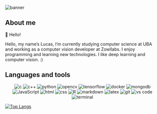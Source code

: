 ![banner](https://media-exp1.licdn.com/dms/image/C4D16AQHBUFbjrBnbPg/profile-displaybackgroundimage-shrink_350_1400/0/1650565196428?e=1676505600&v=beta&t=gOjHT6VEPwFmqkF1J6vydEbFdFgOvpjJ71Tq00Z_T5A)

## About me 
👋 Hello!

Hello, my name’s Lucas, I’m currently studying computer science at UBA and working as a computer vision developer at Zowllabs.
I enjoy programming and learning new technologies. I like deep learning and computer vision. 
:)

## Languages and tools
<div align="center">
  <img src="https://img.shields.io/badge/c-%2300599C.svg?style=for-the-badge&logo=c&logoColor=white" alt="c" />
  <img src="https://img.shields.io/badge/C++-00599C.svg?&style=for-the-badge&logo=cplusplus&logoColor=white" alt="c++" />
  <img src="https://img.shields.io/badge/python-3776AB?style=for-the-badge&logo=python&logoColor=white" alt="python" />
  <img src="https://img.shields.io/badge/OpenCV-black?style=for-the-badge&logo=opencv&logoColor=white%22%20alt=%22opencv" alt="opencv" />
  <img src="https://img.shields.io/badge/Tensorflow-white?style=for-the-badge&logo=tensorflow&logoColor=white%22%20alt=%22tensorflow" alt="tensorflow" />
  <img src="https://img.shields.io/badge/Docker-whitesmoke?style=for-the-badge&logo=docker&logoColor=white%22%20alt=%22docker%22" alt="docker"/>
  <img src="https://img.shields.io/badge/Mongo-100000?style=for-the-badge&logo=mongodb&logoColor=black%22%20alt=%22mongo" alt="mongodb" />
   <img src="https://img.shields.io/badge/javascript-%23323330.svg?style=for-the-badge&logo=javascript&logoColor=%23F7DF1E" alt='JavaScript'/>
    <img src="https://img.shields.io/badge/html5-%23E34F26.svg?style=for-the-badge&logo=html5&logoColor=white" alt="html" />
      <img src="https://img.shields.io/badge/css3-%231572B6.svg?style=for-the-badge&logo=css3&logoColor=white" alt="css" />
  <img src="https://img.shields.io/badge/R-blue?style=for-the-badge&logo=R&logoColor=black%22%20alt=%22R" alt="R" />
  <img src="https://img.shields.io/badge/Markdown-000000?style=for-the-badge&logo=markdown&logoColor=white" alt="markdown" />
<img src="https://img.shields.io/badge/latex-%23008080.svg?style=for-the-badge&logo=latex&logoColor=white" alt="latex" />
  <img src="https://img.shields.io/badge/Git-F05032?style=for-the-badge&logo=git&logoColor=white" alt="git" />
  <img src="https://img.shields.io/badge/vs%20code-007ACC?style=for-the-badge&logo=visual%20studio%20code&logoColor=white" alt="vs code" />
  <img src="https://img.shields.io/badge/terminal%20commands-black?style=for-the-badge&logo=windows%20terminal&logoColor=white" alt="terminal" />
</div>

[![Top Langs](https://github-readme-stats.vercel.app/api/top-langs/?username=lucasikruger)](https://github.com/anuraghazra/github-readme-stats)
